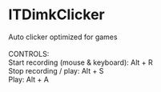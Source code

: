 # ITDimkClicker
Auto clicker optimized for games<br><br>
CONTROLS:<br>
Start recording (mouse & keyboard): Alt + R<br>
Stop recording / play: Alt + S<br>
Play: Alt + A<br>
